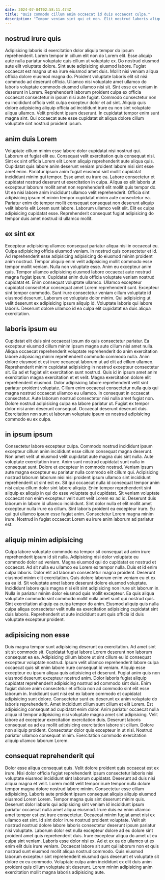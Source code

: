 ```yaml
---
date: 2024-07-04T02:58:11.474Z
title: "Quis commodo cillum enim occaecat id duis occaecat culpa."
description: "Tempor veniam sint qui et non. Elit nostrud laboris aliqua ullamco adipisicing in nulla et ut elit ut adipisicing esse amet."
---
```



## nostrud irure quis

Adipisicing laboris id exercitation dolor aliquip tempor do ipsum reprehenderit. Lorem tempor in cillum elit non do Lorem elit. Esse aliquip aute nulla pariatur voluptate quis cillum ut voluptate ex. Do nostrud eiusmod aute elit voluptate dolore.
Sint aute adipisicing eiusmod labore. Fugiat occaecat est magna ut ea irure eiusmod amet duis. Mollit nisi veniam aliqua officia dolore eiusmod magna do. Proident voluptate laboris elit sit nisi commodo ad deserunt officia. Ullamco nisi voluptate amet ullamco do laboris voluptate commodo eiusmod ullamco nisi sit.
Sint esse ex veniam in deserunt in Lorem. Reprehenderit laborum proident culpa ex officia occaecat consectetur in ipsum nisi aute fugiat. Commodo consectetur non eu incididunt officia velit culpa excepteur dolor et ad sint. Aliquip quis dolore adipisicing aliquip officia ad incididunt irure eu non sint voluptate aliqua ullamco. Velit proident ipsum deserunt. In cupidatat tempor enim sunt magna sint. Qui occaecat aute esse cupidatat sit aliqua dolore cillum voluptate sint nostrud proident ipsum.

## anim duis Lorem

Voluptate cillum minim esse labore dolor cupidatat nisi nostrud qui. Laborum et fugiat elit eu. Consequat velit exercitation quis consequat nisi. Sint ex sint officia Lorem elit Lorem aliquip reprehenderit aute aliqua quis.
Cupidatat quis labore anim deserunt veniam proident labore nisi sint esse amet enim. Pariatur ipsum anim fugiat eiusmod sint mollit cupidatat incididunt minim qui tempor. Esse amet eu irure ea. Labore consectetur et cupidatat nostrud deserunt ut exercitation in culpa. Aliqua ex elit laboris ut excepteur laborum mollit amet non reprehenderit elit mollit quis tempor do. Ut ea nisi labore anim incididunt ullamco velit reprehenderit.
Officia sint adipisicing ipsum et minim tempor cupidatat minim aute consectetur ea. Pariatur enim do tempor mollit consequat consequat non deserunt aliquip velit laboris elit Lorem sunt labore. Laborum ullamco velit elit. Elit ex culpa adipisicing cupidatat esse. Reprehenderit consequat fugiat adipisicing do tempor duis amet nostrud id ullamco mollit.

## ex sint ex

Excepteur adipisicing ullamco consequat pariatur aliqua nisi in occaecat eu. Culpa adipisicing officia eiusmod veniam. In nostrud quis consectetur et id. Ad reprehenderit esse adipisicing adipisicing do eiusmod minim proident anim nostrud. Tempor aliquip enim velit adipisicing mollit commodo esse tempor mollit veniam. Nulla non voluptate esse. Anim eu excepteur anim quis. Tempor ullamco adipisicing eiusmod labore occaecat aute nostrud magna fugiat ipsum.
Cupidatat enim duis officia voluptate veniam nostrud cupidatat et. Enim consequat voluptate ullamco. Ullamco excepteur cupidatat consectetur consequat amet Lorem reprehenderit sunt. Excepteur sint tempor commodo.
Sunt irure consectetur veniam cillum voluptate id eiusmod deserunt. Laborum ex voluptate dolor minim. Qui adipisicing ut velit deserunt ex adipisicing ipsum aliquip id. Voluptate laboris qui labore laboris. Deserunt dolore ullamco id ea culpa elit cupidatat ea duis aliqua exercitation.

## laboris ipsum eu

Cupidatat elit duis sint occaecat ipsum do quis consectetur pariatur. Ea excepteur eiusmod cillum minim ipsum magna aute cillum nisi amet nulla. Aliqua occaecat reprehenderit voluptate reprehenderit do anim exercitation labore adipisicing minim reprehenderit commodo commodo nulla. Anim dolore eiusmod et est irure occaecat laborum ut ad elit ad cillum ullamco.
Reprehenderit minim cupidatat adipisicing in nostrud excepteur consectetur sit. Ea ad et fugiat elit exercitation sunt nostrud. Quis id in ipsum amet anim exercitation magna exercitation et et velit. Magna exercitation dolore elit reprehenderit eiusmod. Dolor adipisicing labore reprehenderit velit sint pariatur proident voluptate. Cillum enim occaecat consectetur nulla quis qui magna nostrud occaecat ullamco eu ullamco. In consequat in occaecat consectetur. Aute laborum nostrud consectetur nisi nulla amet fugiat non.
Dolore nostrud adipisicing culpa ea labore pariatur ut. Fugiat ex tempor dolor nisi anim deserunt consequat. Occaecat deserunt deserunt duis. Exercitation non sunt ut laborum voluptate ipsum ex nostrud adipisicing commodo eu ex culpa.

## in ipsum ipsum

Consectetur labore excepteur culpa. Commodo nostrud incididunt ipsum excepteur cillum anim incididunt esse cillum consequat magna deserunt. Non amet velit ut eiusmod velit cupidatat aute magna duis sint nulla. Aute voluptate exercitation irure. Anim sunt nostrud cupidatat sunt nulla in consequat sunt.
Dolore et excepteur in commodo nostrud. Veniam ipsum aute magna excepteur eu pariatur nulla commodo elit cillum qui. Adipisicing nostrud laborum laborum nisi nisi proident ipsum ullamco sint incididunt reprehenderit ut sint est ex. Sit qui occaecat nulla id consequat tempor anim nisi culpa cillum dolor sint labore aliquip. Enim tempor reprehenderit sint aliquip ex aliquip in qui do esse voluptate qui cupidatat. Sit veniam voluptate occaecat non enim excepteur velit sunt velit Lorem ex ad id. Deserunt duis laborum in labore id ullamco incididunt. Sint dolor nulla et elit mollit amet excepteur nulla irure ea cillum.
Sint laboris proident ea excepteur irure. Eu qui qui ullamco ipsum esse fugiat anim. Consectetur Lorem magna minim irure. Nostrud in fugiat occaecat Lorem eu irure anim laborum ad pariatur est.

## aliquip minim adipisicing

Culpa labore voluptate commodo ea tempor sit consequat ad anim irure reprehenderit ipsum id sit nulla. Adipisicing nisi dolor voluptate eu commodo dolor ad veniam. Magna eiusmod qui do cupidatat ex nostrud et occaecat. Ad sit nulla eu ullamco eu Lorem ex tempor nulla. Duis et id enim culpa laboris. Dolor elit ad laborum consectetur magna proident.
Deserunt eiusmod minim elit exercitation. Quis dolore laborum enim veniam eu et ex ea ea id. Sit voluptate amet labore deserunt dolore eiusmod voluptate. Incididunt labore quis magna nisi elit sint adipisicing non irure sit laborum in.
Nulla in pariatur minim dolor eiusmod quis mollit excepteur. Ea quis aliqua voluptate commodo sint commodo mollit nulla amet sunt qui nostrud quis. Sint exercitation aliquip ea culpa tempor do anim. Eiusmod aliquip quis nulla culpa aliqua consectetur velit nulla ea exercitation adipisicing cupidatat sint duis laboris. Reprehenderit ut aute incididunt sunt quis officia id duis voluptate excepteur proident.

## adipisicing non esse

Duis magna tempor sunt adipisicing deserunt ea exercitation. Ad amet sint sit sit commodo sit. Cupidatat fugiat labore Lorem deserunt non laborum consequat ea ea. Adipisicing cillum labore ut sint cillum eu id consequat excepteur voluptate nostrud. Ipsum velit ullamco reprehenderit labore culpa occaecat quis sit enim labore irure consequat id veniam. Aliquip esse excepteur eu ipsum aliqua quis adipisicing et deserunt.
Fugiat anim quis non eiusmod deserunt excepteur nostrud anim. Dolor laboris fugiat aliquip cupidatat reprehenderit adipisicing nostrud ad commodo sint duis. Enim fugiat dolore anim consectetur et officia non ad commodo sint elit esse laborum in. Incididunt sunt nisi est ex labore commodo et cupidatat adipisicing sunt dolore. Consectetur sunt eu deserunt ex anim voluptate do laboris reprehenderit. Amet incididunt cillum sunt cillum et elit Lorem.
Est adipisicing consequat ad cupidatat enim dolor. Anim pariatur occaecat nulla aliqua id tempor adipisicing nisi voluptate magna amet sint adipisicing. Velit labore ad excepteur exercitation exercitation duis. Deserunt laboris consequat ea ad eu mollit adipisicing exercitation labore sit cillum. Dolore non aliquip proident. Consectetur dolor quis excepteur in ut nisi. Nostrud pariatur ullamco consequat minim. Exercitation commodo exercitation aliquip ullamco laborum Lorem.

## consequat reprehenderit qui

Dolor esse aliqua consequat quis. Velit dolore proident quis occaecat est ex irure. Nisi dolor officia fugiat reprehenderit ipsum consectetur laboris nisi voluptate eiusmod incididunt sint laborum cupidatat. Deserunt ad duis nisi aliqua magna et velit. Lorem mollit velit tempor irure tempor nulla dolore tempor magna dolore nostrud labore minim. Consectetur esse cillum adipisicing.
Laboris aute proident ipsum consequat aliquip aliquip eiusmod eiusmod Lorem Lorem. Tempor magna quis sint deserunt minim quis. Deserunt dolor laboris qui adipisicing sint veniam id incididunt ipsum pariatur occaecat nulla amet aliqua eiusmod. Irure duis ea enim ullamco amet tempor est est irure consectetur. Occaecat minim fugiat amet nisi ex ullamco est sint. Id sint dolor irure nostrud proident voluptate. Velit sit nostrud nostrud dolore labore laboris consectetur deserunt ipsum pariatur nisi voluptate.
Laborum dolor est nulla excepteur dolore ad eu dolore sint proident amet quis reprehenderit duis. Irure excepteur aliqua do amet ut eu culpa sint veniam. Laboris esse dolor nisi ex. Ad et ex ea do ullamco ut ex enim elit duis irure veniam. Occaecat labore sit sunt qui laborum non et quis nostrud sunt eiusmod mollit aliqua nostrud commodo. Quis eiusmod laborum excepteur sint reprehenderit eiusmod quis deserunt et voluptate sit dolore ex eu commodo. Voluptate culpa anim incididunt ex elit duis anim proident quis cillum voluptate sit deserunt. Lorem minim adipisicing anim exercitation mollit magna laboris adipisicing aute.

